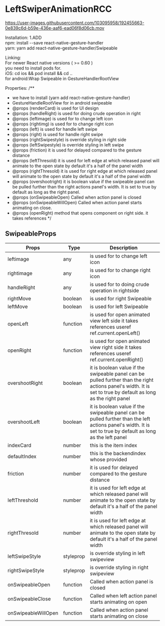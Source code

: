 # LeftSwiperAnimationRCC


https://user-images.githubusercontent.com/103095958/192455663-0e839c6d-b59e-436e-aaf6-ead06f8d06cb.mov

Installation: 
1.ADD    
npm: install --save react-native-gesture-handler  
yarn: yarn add react-native-gesture-handler/Swipeable

Linking:  
 For newer React native versions ( >= 0.60 )   
 you need to install pods for.  
  iOS: cd ios && pod install && cd ..   
  for android:Wrap Swipeable in GestureHandlerRootView
  
 
 Properties:
/**
 * we have to install (yarn add react-native-gesture-handler)
 * GestureHandleRootView for in android swipeable
 * @props (renderCard) is used for UI design
 * @props (handleRight) is used for doing crude operation in right
 * @props (leftimage) is used for to change left icon
 * @props (rightimg) is used for to change right icon
 * @props (left) is used for handle left swipe
 * @props (right) is used for handle right swipe
 * @props (rightSwipestyle) is override styling in right side
 * @props (leftSwipestyle) is override styling in left swipe
 * @props (friction) it is used for delayed compared to the gesture distance
 * @props (leftThresold) it is used for left edge at which released panel will animate to the open state by default it's a half of the panel width
 * @props (rightThresold) it is used for right edge at which released panel will animate to the open state by default it's a half of the panel width
 * @props (overshootright) it is  boolean value  if the swipeable panel can be pulled further than the right actions panel's width. It is set to true by      default as long as the right panel.
 * @props (onSwipeableOpen) Called when action panel is closed
 * @props  (onSwipeableWillOpen)  Called when action panel starts animating on close.
 * @props  (openRight) method that opens component on right side. it takes references
 */


## SwipeableProps
| Props             | Type                         | Description                            |
| ----------------- | ---------------------------- | --------------------------- 
| leftimage|any|is used for to change left icon|
| rightimage|any|is used for to change right icon|
| handleRight|any|is used for to doing crude operation in rightside|
| rightMove|boolean|is used for right Swipeable|
| leftMove|boolean|is used for left Swipeable|
| openLeft|function|is used for open animated view left side it takes references useref ref.current.openLeft()|
| openRight|function|is used for open animated view right side it takes references useref ref.current.openRight()|
| overshootRight|boolean|it is  boolean value  if the swipeable panel can be pulled further than the right actions panel's width. It is set to true by default as long as the right panel|
| overshootLeft|boolean|it is  boolean value  if the swipeable panel can be pulled further than the left actions panel's width. It is set to true by default as long as the left panel|
| indexCard|number|this is the item index|
| defaultIndex|number|this is the backendindex whose provided|
| friction|number|it is used for delayed compared to the gesture distance|
| leftThreshold|number|it is used for left edge at which released panel will animate to the open state by default it's a half of the panel width|
| rightThresold|number|it is used for left edge at which released panel will animate to the open state by default it's a half of the panel width|
| leftSwipeStyle|styleprop| is override styling in left swipeview|
| rightSwipeStyle|styleprop| is override styling in right swipeview|
| onSwipeableOpen|function|Called when action panel is closed|
| onSwipeableClose|function|Called when left action panel starts animating on open|
|onSwipeableWillOpen|function|Called when action panel starts animating on close|

